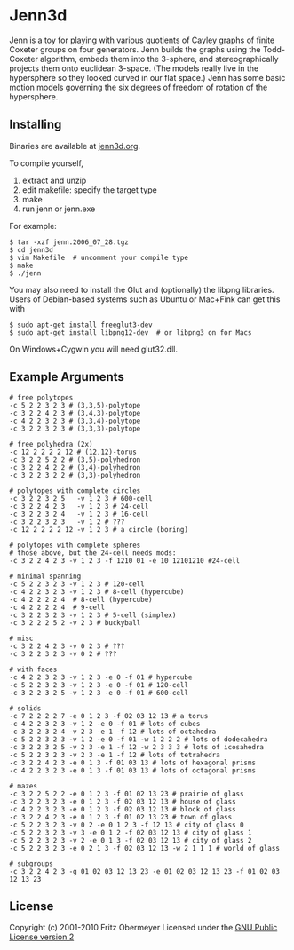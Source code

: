 # Jenn3d #

Jenn is a toy for playing with various quotients of Cayley graphs of finite
Coxeter groups on four generators. Jenn builds the graphs using the
Todd-Coxeter algorithm, embeds them into the 3-sphere, and stereographically
projects them onto euclidean 3-space. (The models really live in the
hypersphere so they looked curved in our flat space.) Jenn has some basic
motion models governing the six degrees of freedom of rotation of the
hypersphere.

## Installing ##

Binaries are available at [jenn3d.org](http://jenn3d.org).

To compile yourself,
1. extract and unzip 
2. edit makefile: specify the target type
3. make
4. run jenn or jenn.exe

For example:

    $ tar -xzf jenn.2006_07_28.tgz
    $ cd jenn3d
    $ vim Makefile  # uncomment your compile type
    $ make
    $ ./jenn
    
You may also need to install the Glut and (optionally) the libpng libraries.
Users of Debian-based systems such as Ubuntu or Mac+Fink can get this with

    $ sudo apt-get install freeglut3-dev
    $ sudo apt-get install libpng12-dev  # or libpng3 on for Macs

On Windows+Cygwin you will need glut32.dll.

## Example Arguments ##

    # free polytopes
    -c 5 2 2 3 2 3 # (3,3,5)-polytope
    -c 3 2 2 4 2 3 # (3,4,3)-polytope
    -c 4 2 2 3 2 3 # (3,3,4)-polytope
    -c 3 2 2 3 2 3 # (3,3,3)-polytope
    
    # free polyhedra (2x)
    -c 12 2 2 2 2 12 # (12,12)-torus
    -c 3 2 2 5 2 2 # (3,5)-polyhedron
    -c 3 2 2 4 2 2 # (3,4)-polyhedron
    -c 3 2 2 3 2 2 # (3,3)-polyhedron
    
    # polytopes with complete circles
    -c 3 2 2 3 2 5   -v 1 2 3 # 600-cell
    -c 3 2 2 4 2 3   -v 1 2 3 # 24-cell
    -c 3 2 2 3 2 4   -v 1 2 3 # 16-cell
    -c 3 2 2 3 2 3   -v 1 2 # ???
    -c 12 2 2 2 2 12 -v 1 2 3 # a circle (boring)
    
    # polytopes with complete spheres
    # those above, but the 24-cell needs mods:
    -c 3 2 2 4 2 3 -v 1 2 3 -f 1210 01 -e 10 12101210 #24-cell
    
    # minimal spanning
    -c 5 2 2 3 2 3 -v 1 2 3 # 120-cell
    -c 4 2 2 3 2 3 -v 1 2 3 # 8-cell (hypercube)
    -c 4 2 2 2 2 4  # 8-cell (hypercube)
    -c 4 2 2 2 2 4  # 9-cell
    -c 3 2 2 3 2 3 -v 1 2 3 # 5-cell (simplex)
    -c 3 2 2 2 5 2 -v 2 3 # buckyball
    
    # misc
    -c 3 2 2 4 2 3 -v 0 2 3 # ???
    -c 3 2 2 3 2 3 -v 0 2 # ???
    
    # with faces
    -c 4 2 2 3 2 3 -v 1 2 3 -e 0 -f 01 # hypercube
    -c 5 2 2 3 2 3 -v 1 2 3 -e 0 -f 01 # 120-cell
    -c 3 2 2 3 2 5 -v 1 2 3 -e 0 -f 01 # 600-cell
    
    # solids
    -c 7 2 2 2 2 7 -e 0 1 2 3 -f 02 03 12 13 # a torus
    -c 4 2 2 3 2 3 -v 1 2 -e 0 -f 01 # lots of cubes
    -c 3 2 2 3 2 4 -v 2 3 -e 1 -f 12 # lots of octahedra
    -c 5 2 2 3 2 3 -v 1 2 -e 0 -f 01 -w 1 2 2 2 # lots of dodecahedra
    -c 3 2 2 3 2 5 -v 2 3 -e 1 -f 12 -w 2 3 3 3 # lots of icosahedra
    -c 5 2 2 3 2 3 -v 2 3 -e 1 -f 12 # lots of tetrahedra
    -c 3 2 2 4 2 3 -e 0 1 3 -f 01 03 13 # lots of hexagonal prisms
    -c 4 2 2 3 2 3 -e 0 1 3 -f 01 03 13 # lots of octagonal prisms
    
    # mazes
    -c 3 2 2 5 2 2 -e 0 1 2 3 -f 01 02 13 23 # prairie of glass
    -c 3 2 2 3 2 3 -e 0 1 2 3 -f 02 03 12 13 # house of glass
    -c 4 2 2 3 2 3 -e 0 1 2 3 -f 02 03 12 13 # block of glass
    -c 3 2 2 4 2 3 -e 0 1 2 3 -f 01 02 13 23 # town of glass
    -c 5 2 2 3 2 3 -v 0 2 -e 0 1 2 3 -f 12 13 # city of glass 0
    -c 5 2 2 3 2 3 -v 3 -e 0 1 2 -f 02 03 12 13 # city of glass 1
    -c 5 2 2 3 2 3 -v 2 -e 0 1 3 -f 02 03 12 13 # city of glass 2
    -c 5 2 2 3 2 3 -e 0 2 1 3 -f 02 03 12 13 -w 2 1 1 1 # world of glass
    
    # subgroups
    -c 3 2 2 4 2 3 -g 01 02 03 12 13 23 -e 01 02 03 12 13 23 -f 01 02 03 12 13 23

## License ##

Copyright (c) 2001-2010 Fritz Obermeyer
Licensed under the [GNU Public License version 2](http://www.gnu.org/copyleft/gpl.html)
